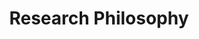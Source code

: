 ---
title: 'Research Philosophy'
type: landing

sections:
  - block: markdown
    content:
      title: 'My Philosophy'
      text: |-
        Scientific progress is the collective achievement of countless researchers, each passing the torch to the next. In that spirit, I believe my role is not to provide definitive solutions, but rather to build a solid foundation of practical and ethically grounded approaches for deploying intelligent systems in the complexity of real-world environments. My work focuses on contributing frameworks that emphasize adaptability, privacy, and contextual awareness, with the hope that they may serve as concrete tools for future innovation. 

        I believe the true impact of technology lies not only in what is built, but in what it may enable. I aim to contribute to the field not only by informing the design of intelligent systems, but by inspiring continued progress toward making technology truly serve its intended role: improving the safety, equity, and quality of human life. 

        Furthermore, I see a profound need to extend these technologies beyond urban convenience and into the domain of humanitarian aid. The same frameworks developed for analyzing complex scenes could be adapted to assist first responders in disaster relief scenarios, such as in the aftermath of a major earthquake, helping to categorize needs when resources are critically limited. They could also provide tools for humanitarian organizations to document events in other crisis zones in a secure and verifiable manner. 
        
        Ultimately, I believe it is our collective responsibility as technologists to not only build powerful tools, but to actively envision and advocate for their use in service of human dignity and safety. Meaning lies not in the possession of results, but in the integrity of participation. My ultimate goal is to see deep learning prove valuable in addressing the practical needs of our most vulnerable populations in their most difficult moments.

page_type: mission

# Featured image
# To use, add an image named `featured.jpg/png` to your page's folder. 
image:
  caption: 'Image credit: [**Unsplash**](https://unsplash.com/photos/jdD8gXaTZsc)'
  focal_point: ""
  preview_only: false
---